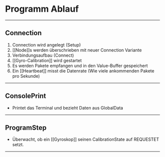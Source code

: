 # Programm Ablauf
___

## Connection
1. Connection wird angelegt (Setup)
2. [[Node]]s werden überschrieben mit neuer Connection Variante
3. Verbindungsaufbau (Connect)
4. [[Gyro-Calibration]] wird gestartet
5. Es werden Pakete empfangen und in den Value-Buffer gespeichert
6. Ein [[Heartbeat]] misst die Datenrate (Wie viele ankommenden Pakete pro Sekunde)

___

## ConsolePrint
- Printet das Terminal und bezieht Daten aus GlobalData

___

## ProgramStep
- Überwacht, ob ein [[Gyroskop]] seinen CalibrationState auf REQUESTET setzt.

___

